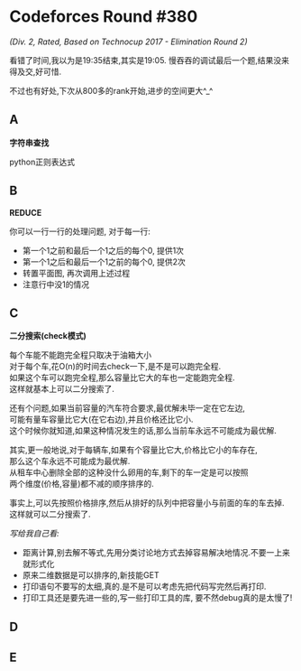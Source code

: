 # Codeforces Round #380
*(Div. 2, Rated, Based on Technocup 2017 - Elimination Round 2)*

看错了时间,我以为是19:35结束,其实是19:05.
慢吞吞的调试最后一个题,结果没来得及交,好可惜.

不过也有好处,下次从800多的rank开始,进步的空间更大^_^

## A
**字符串查找**

python正则表达式

## B
**REDUCE**

你可以一行一行的处理问题, 对于每一行:

- 第一个1之前和最后一个1之后的每个0, 提供1次
- 第一个1之后和最后一个1之前的每个0, 提供2次
- 转置平面图, 再次调用上述过程
- 注意行中没1的情况


## C
**二分搜索(check模式)**

每个车能不能跑完全程只取决于油箱大小</br>
对于每个车,花O(n)的时间去check一下,是不是可以跑完全程.</br>
如果这个车可以跑完全程,那么容量比它大的车也一定能跑完全程.</br>
这样就基本上可以二分搜索了.

还有个问题,如果当前容量的汽车符合要求,最优解未毕一定在它左边,</br>
可能有量车容量比它大(在它右边),并且价格还比它小.</br>
这个时候你就知道,如果这种情况发生的话,那么当前车永远不可能成为最优解.</br>

其实,更一般地说,对于每辆车,如果有个容量比它大,价格比它小的车存在,</br>
那么这个车永远不可能成为最优解.</br>
从租车中心删除全部的这种没什么卵用的车,剩下的车一定是可以按照</br>
两个维度(价格,容量)都不减的顺序排序的.</br>

事实上,可以先按照价格排序,然后从排好的队列中把容量小与前面的车的车去掉.</br>
这样就可以二分搜索了.</br>

*写给我自己看:*

- 距离计算,别去解不等式,先用分类讨论地方式去掉容易解决地情况.不要一上来就形式化
- 原来二维数据是可以排序的,新技能GET
- 打印语句不要写的太细,真的.是不是可以考虑先把代码写完然后再打印.
- 打印工具还是要先进一些的,写一些打印工具的库, 要不然debug真的是太慢了!

## D
## E

